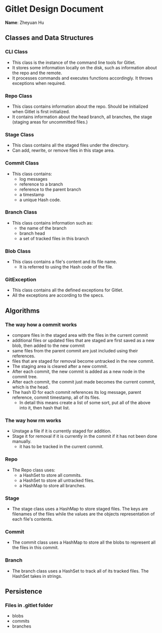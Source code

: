 # Gitlet Design Document

**Name**: Zheyuan Hu

## Classes and Data Structures

### CLI Class
- This class is the instance of the command line tools for Gitlet.
- It stores some information locally on the disk, such as information about the repo and the remote.
- It processes commands and executes functions accordingly. It throws exceptions when required.

### Repo Class
- This class contains information about the repo. Should be initialized when Gitlet is first initialized.
- It contains information about the head branch, all branches, the stage (staging areas for uncommitted files.)

### Stage Class
- This class contains all the staged files under the directory.
- Can add, rewrite, or remove files in this stage area.

### Commit Class
- This class contains: 
    - log messages
    - reference to a branch
    - reference to the parent branch
    - a timestamp
    - a unique Hash code.

### Branch Class
- This class contains information such as:
    - the name of the branch
    - branch head
    - a set of tracked files in this branch

### Blob Class
- This class contains a file's content and its file name.
    - It is referred to using the Hash code of the file.

### GitException
- This class contains all the defined exceptions for Gitlet.
- All the exceptions are according to the specs.

## Algorithms
### The way how a commit works
- compare files in the staged area with the files in the current commit
- additional files or updated files that are staged are first saved as a new blob, then added to the new commit
- same files from the parent commit are just included using their references.
- files that are staged for removal become untracked in the new commit.
- The staging area is cleared after a new commit.
- After each commit, the new commit is added as a new node in the commit tree.
- After each commit, the commit just made becomes the current commit, which is the head.
- The hash ID for each commit references its log message, parent reference, commit timestamp, all of its files.
    - In detail this means create a list of some sort, put all of the above into it, then hash that list.

### The way how rm works
- Unstage a file if it is currently staged for addition.
- Stage it for removal if it is currently in the commit if it has not been done manually.
    - it has to be tracked in the current commit.

### Repo
- The Repo class uses:
    - a HashSet to store all commits.
    - a HashSet to store all untracked files.
    - a HashMap to store all branches.

### Stage
- The stage class uses a HashMap to store staged files. The keys are filenames of the files while the values are the objects representation of each file's contents. 

### Commit
- The commit class uses a HashMap to store all the blobs to represent all the files in this commit.

### Branch
- The branch class uses a HashSet to track all of its tracked files. The HashSet takes in strings.

## Persistence
### Files in .gitlet folder
- blobs
- commits
- branches
